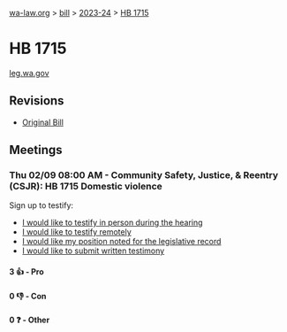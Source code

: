 [wa-law.org](/) > [bill](/bill/) > [2023-24](/bill/2023-24/) > [HB 1715](/bill/2023-24/hb/1715/)

# HB 1715
[leg.wa.gov](https://app.leg.wa.gov/billsummary?BillNumber=1715&Year=2023&Initiative=false)

## Revisions
* [Original Bill](1/)

## Meetings
### Thu 02/09 08:00 AM - Community Safety, Justice, & Reentry (CSJR): HB 1715 Domestic violence
Sign up to testify:
* [I would like to testify in person during the hearing](https://app.leg.wa.gov/csi/Testifier/Add?chamber=House&mId=30662&aId=150988&caId=21213&tId=1)
* [I would like to testify remotely](https://app.leg.wa.gov/csi/Testifier/Add?chamber=House&mId=30662&aId=150988&caId=21213&tId=2)
* [I would like my position noted for the legislative record](https://app.leg.wa.gov/csi/Testifier/Add?chamber=House&mId=30662&aId=150988&caId=21213&tId=3)
* [I would like to submit written testimony](https://app.leg.wa.gov/csi/Testifier/Add?chamber=House&mId=30662&aId=150988&caId=21213&tId=4)

#### 3 👍 - Pro

#### 0 👎 - Con

#### 0 ❓ - Other
